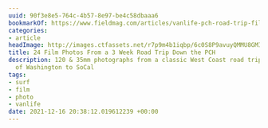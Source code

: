 ```yaml
---
uuid: 90f3e8e5-764c-4b57-8e97-be4c58dbaaa6
bookmarkOf: https://www.fieldmag.com/articles/vanlife-pch-road-trip-film
categories:
- article
headImage: http://images.ctfassets.net/r7p9m4b1iqbp/6c0S8P9avuyQMMU8GMIUsQ/3080d22133aafeef219dadcb948d59a7/Noah-PCH-roadtrip-10.jpg?w=1000
title: 24 Film Photos From a 3 Week Road Trip Down the PCH
description: 120 & 35mm photographs from a classic West Coast road trip from the top
  of Washington to SoCal
tags:
- surf
- film
- photo
- vanlife
date: 2021-12-16 20:38:12.019612239 +00:00
---
```

